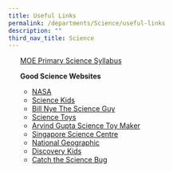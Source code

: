 ```yaml
---
title: Useful Links
permalink: /departments/Science/useful-links
description: ""
third_nav_title: Science
---
```

<ul>
<p><a href="https://www.moe.gov.sg/docs/default-source/document/education/syllabuses/sciences/files/science-primary-2014.pdf" target="_blank" rel="noopener">MOE Primary Science Syllabus</a></p>
<p><strong>Good Science Websites</strong></p>
<ul>
<li><a href="http://www.nasa.gov/" target="_blank" rel="noopener">NASA</a></li>
<li><a href="http://www.sciencekids.co.nz/" target="_blank" rel="noopener">Science Kids</a></li>
<li><a href="http://billnye.com/#home" target="_blank" rel="noopener">Bill Nye The Science Guy</a></li>
<li><a href="http://sci-toys.com/" target="_blank" rel="noopener">Science Toys</a></li>
<li><a href="http://www.arvindguptatoys.com/toys.html" target="_blank" rel="noopener">Arvind Gupta Science Toy Maker</a></li>
<li><a href="http://www.science.edu.sg/" target="_blank" rel="noopener">Singapore Science Centre</a></li>
<li><a href="http://www.nationalgeographic.com/" target="_blank" rel="noopener">National Geographic</a></li>
<li><a href="http://discoverykids.com/" target="_blank" rel="noopener">Discovery Kids</a></li>
<li><a href="http://www.sciencebug.org/investigators.html" target="_blank" rel="noopener">Catch the Science Bug</a></li>
</ul>